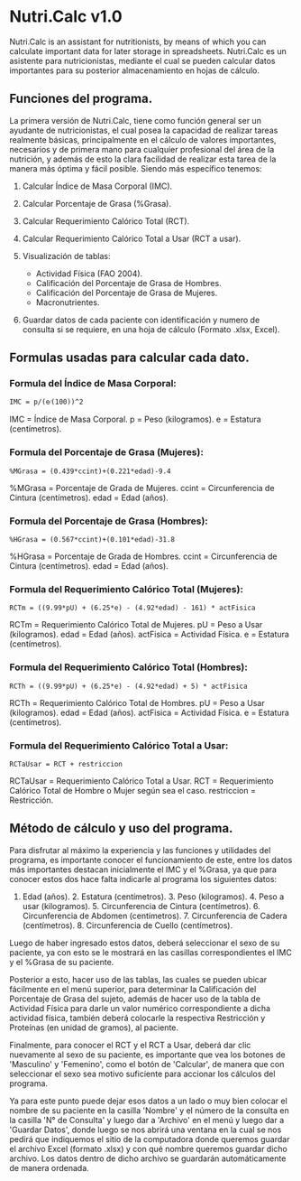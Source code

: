 # Nutri.Calc v1.0
Nutri.Calc is an assistant for nutritionists, by means of which you can calculate important data for later storage in spreadsheets.
Nutri.Calc es un asistente para nutricionistas, mediante el cual se pueden calcular datos importantes para su posterior almacenamiento en hojas de cálculo.


## Funciones del programa.

La primera versión de Nutri.Calc, tiene como función general ser un ayudante de nutricionistas, el cual posea la capacidad de realizar tareas realmente básicas, principalmente en el cálculo de valores importantes, necesarios y de primera mano para cualquier profesional del área de la nutrición, y además de esto la clara facilidad de realizar esta tarea de la manera más óptima y fácil posible. Siendo más específico tenemos:

1. Calcular Índice de Masa Corporal (IMC).  
2. Calcular Porcentaje de Grasa (%Grasa).  
3. Calcular Requerimiento Calórico Total (RCT).  
4. Calcular Requerimiento Calórico Total a Usar (RCT a usar).  
5. Visualización de tablas:  
	- Actividad Física (FAO 2004).  
	- Calificación del Porcentaje de Grasa de Hombres.  
	- Calificación del Porcentaje de Grasa de Mujeres.  
	- Macronutrientes.  
 
6. Guardar datos de cada paciente con identificación y numero de consulta si se requiere, en una hoja de cálculo (Formato .xlsx, Excel).  
  

## Formulas usadas para calcular cada dato.
  
### Formula del Índice de Masa Corporal:
  	
	IMC = p/(e⁄(100))^2   
  
  IMC = Índice de Masa Corporal.
  p = Peso (kilogramos).
  e = Estatura (centímetros).
  
### Formula del Porcentaje de Grasa (Mujeres):
  	
	%MGrasa = (0.439*ccint)+(0.221*edad)-9.4
  
  %MGrasa = Porcentaje de Grada de Mujeres.
  ccint = Circunferencia de Cintura (centímetros).
  edad = Edad (años).
  
### Formula del Porcentaje de Grasa (Hombres):
  	
	%HGrasa = (0.567*ccint)+(0.101*edad)-31.8
  
  %HGrasa = Porcentaje de Grada de Hombres.
  ccint = Circunferencia de Cintura (centímetros).
  edad = Edad (años).
  
### Formula del Requerimiento Calórico Total (Mujeres):
  	
	RCTm = ((9.99*pU) + (6.25*e) - (4.92*edad) - 161) * actFisica
  
  RCTm = Requerimiento Calórico Total de Mujeres.
  pU = Peso a Usar (kilogramos).
  edad = Edad (años).
  actFisica = Actividad Física.
  e = Estatura (centímetros).
  
### Formula del Requerimiento Calórico Total (Hombres):
  	
	RCTh = ((9.99*pU) + (6.25*e) - (4.92*edad) + 5) * actFisica
  
  RCTh = Requerimiento Calórico Total de Hombres.
  pU = Peso a Usar (kilogramos).
  edad = Edad (años).
  actFisica = Actividad Física.
  e = Estatura (centímetros).
  
### Formula del Requerimiento Calórico Total a Usar:
  	  
	RCTaUsar = RCT + restriccion
    
  RCTaUsar = Requerimiento Calórico Total a Usar.
  RCT = Requerimiento Calórico Total de Hombre o Mujer según sea el caso.
  restriccion = Restricción.


## Método de cálculo y uso del programa.

Para disfrutar al máximo la experiencia y las funciones y utilidades del programa, es importante conocer el funcionamiento de este, entre los datos más importantes destacan inicialmente el IMC y el %Grasa, ya que para conocer estos dos hace falta indicarle al programa los siguientes datos:
	
  1. Edad (años).
	2. Estatura (centímetros).
	3. Peso (kilogramos).
	4. Peso a usar (kilogramos).
	5. Circunferencia de Cintura (centímetros).
	6. Circunferencia de Abdomen (centímetros).
	7. Circunferencia de Cadera (centímetros).
	8. Circunferencia de Cuello (centímetros).

Luego de haber ingresado estos datos, deberá seleccionar el sexo de su paciente, ya con esto se le mostrará en las casillas correspondientes el IMC y el %Grasa de su paciente. 

Posterior a esto, hacer uso de las tablas, las cuales se pueden ubicar fácilmente en el menú superior, para determinar la Calificación del Porcentaje de Grasa del sujeto, además de hacer uso de la tabla de Actividad Física para darle un valor numérico correspondiente a dicha actividad física, también deberá colocarle la respectiva Restricción y Proteínas (en unidad de gramos), al paciente.

Finalmente, para conocer el RCT y el RCT a Usar, deberá dar clic nuevamente al sexo de su paciente, es importante que vea los botones de 'Masculino' y 'Femenino', como el botón de 'Calcular', de manera que con seleccionar el sexo sea motivo suficiente para accionar los cálculos del programa.

Ya para este punto puede dejar esos datos a un lado o muy bien colocar el nombre de su paciente en la casilla 'Nombre' y el número de la consulta en la casilla 'N° de Consulta' y luego dar a 'Archivo' en el menú y luego dar a 'Guardar Datos', donde luego se nos abrirá una ventana en la cual se nos pedirá que indiquemos el sitio de la computadora donde queremos guardar el archivo Excel (formato .xlsx) y con qué nombre queremos guardar dicho archivo. Los datos dentro de dicho archivo se guardarán automáticamente de manera ordenada.
